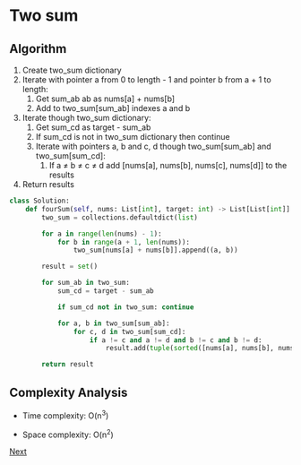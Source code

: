 # Two sum

## Algorithm

1. Create two_sum dictionary
2. Iterate with pointer a from 0 to length - 1 and pointer b from a + 1 to length:
    1. Get sum_ab ab as nums[a] + nums[b]
    2. Add to two_sum[sum_ab] indexes a and b
3. Iterate though two_sum dictionary:
    1. Get sum_cd as target - sum_ab
    2. If sum_cd is not in two_sum dictionary then continue
    3. Iterate with pointers a, b and c, d though two_sum[sum_ab] and two_sum[sum_cd]:
        1. If a ≠ b ≠ c ≠ d add [nums[a], nums[b], nums[c], nums[d]] to the results
4. Return results

```python
class Solution:
    def fourSum(self, nums: List[int], target: int) -> List[List[int]]:
        two_sum = collections.defaultdict(list)

        for a in range(len(nums) - 1):
            for b in range(a + 1, len(nums)):
                two_sum[nums[a] + nums[b]].append((a, b))

        result = set()

        for sum_ab in two_sum:
            sum_cd = target - sum_ab

            if sum_cd not in two_sum: continue

            for a, b in two_sum[sum_ab]:
                for c, d in two_sum[sum_cd]:
                    if a != c and a != d and b != c and b != d:
                        result.add(tuple(sorted([nums[a], nums[b], nums[c], nums[d]])))

        return result
```

## Complexity Analysis

* Time complexity: O(n<sup>3</sup>)

* Space complexity: O(n<sup>2</sup>)

[Next](solution2.md)